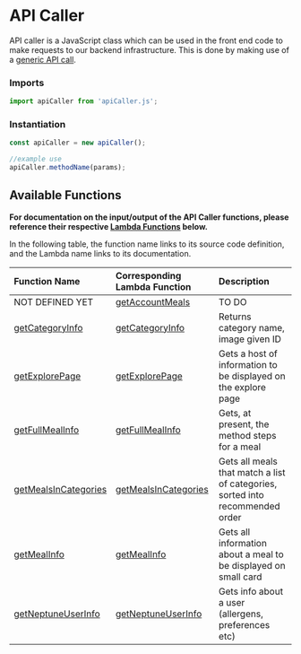 # API Caller

API caller is a JavaScript class which can be used in the front end code to make requests to our backend infrastructure.
This is done by making use of a [generic API call](generic-call.md).

### Imports
```Javascript
import apiCaller from 'apiCaller.js';
```

### Instantiation
```Javascript
const apiCaller = new apiCaller();

//example use
apiCaller.methodName(params);
```

## Available Functions
**For documentation on the input/output of the API Caller functions, please reference their respective [Lambda Functions](../../backend/lambda.md) below.**

In the following table, the function name links to its source code definition, and the Lambda name links to its documentation.

| Function Name                                                                                                                                                     | Corresponding Lambda Function                                        | Description                                                                   |
| :---------------------------------------------------------------------------------------------------------------------------------------------------------------- | :------------------------------------------------------------------- | :---------------------------------------------------------------------------- |
| NOT DEFINED YET                                                                                                                                                   | [getAccountMeals](../../backend/lambda/getAccountMeals.md)           | TO DO                                                                         |
| [getCategoryInfo](https://github.com/bracketengineering/quick-meals/blob/2d5008af9118de94462c417512302639d0137e27/app/apiScripts/apiCalls/apiCaller.js#L51)       | [getCategoryInfo](../../backend/lambda/getCategoryInfo.md)           | Returns category name, image given ID                                         |
| [getExplorePage](https://github.com/bracketengineering/quick-meals/blob/2d5008af9118de94462c417512302639d0137e27/app/apiScripts/apiCalls/apiCaller.js#L37)        | [getExplorePage](../../backend/lambda/getExplorePage.md)             | Gets a host of information to be displayed on the explore page                |
| [getFullMealInfo](https://github.com/bracketengineering/quick-meals/blob/2d5008af9118de94462c417512302639d0137e27/app/apiScripts/apiCalls/apiCaller.js#L66)       | [getFullMealInfo](../../backend/lambda/getFullMealInfo.md)           | Gets, at present, the method steps for a meal                                 |
| [getMealsInCategories](https://github.com/bracketengineering/quick-meals/blob/2d5008af9118de94462c417512302639d0137e27/app/apiScripts/apiCalls/apiCaller.js#L134) | [getMealsInCategories](../../backend/lambda/getMealsInCategories.md) | Gets all meals that match a list of categories, sorted into recommended order |
| [getMealInfo](https://github.com/bracketengineering/quick-meals/blob/2d5008af9118de94462c417512302639d0137e27/app/apiScripts/apiCalls/apiCaller.js#L85)           | [getMealInfo](../../backend/lambda/getMealInfo.md)                   | Gets all information about a meal to be displayed on small card               |
| [getNeptuneUserInfo](https://github.com/bracketengineering/quick-meals/blob/2d5008af9118de94462c417512302639d0137e27/app/apiScripts/apiCalls/apiCaller.js#L100)   | [getNeptuneUserInfo](../../backend/lambda/getNeptuneUserInfo.md)     | Gets info about a user (allergens, preferences etc)                           |